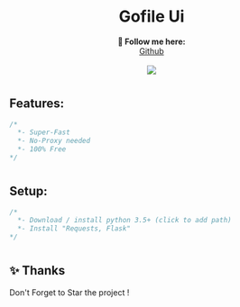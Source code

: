 <h1 align="center">Gofile Ui</h1>

<p align="center">
  <b>🖤 Follow me here:</b><br>
  <a href="https://github.com/lutherantz">Github</a>
  <br>
  <br>
  <img src="https://media.discordapp.net/attachments/1211337418473738242/1211337441865367682/Image_09.01.24_a_11.44.jpg?ex=65edd4e7&is=65db5fe7&hm=faccc379893ee84de761e52115fa604b245eac71cddf5c854e3fc94694ad1c71&=&format=webp&width=671&height=671">
</p>

#

## Features:
```cs
/*
  *- Super-Fast
  *- No-Proxy needed
  *- 100% Free
*/
```

#

## Setup:
```cs
/*
  *- Download / install python 3.5+ (click to add path)
  *- Install "Requests, Flask"
*/
```

#

## ✨ Thanks

Don't Forget to Star the project !
